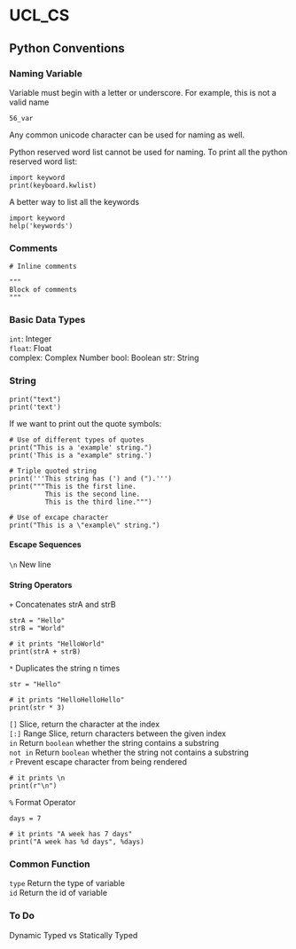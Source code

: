 # UCL_CS

## Python Conventions

### Naming Variable

Variable must begin with a letter or underscore. For example, this is not a valid name
```
56_var
```
Any common unicode character can be used for naming as well.


Python reserved word list cannot be used for naming. To print all the python reserved word list:
```
import keyword
print(keyboard.kwlist)
```
A better way to list all the keywords
```
import keyword
help('keywords')
```

### Comments
```
# Inline comments

"""
Block of comments
"""
```

### Basic Data Types

```int```: Integer<br>
```float```: Float<br>
complex: Complex Number
bool: Boolean
str: String


### String
```
print("text")
print('text')
```
If we want to print out the quote symbols:
```
# Use of different types of quotes
print("This is a 'example' string.")
print('This is a "example" string.')

# Triple quoted string
print('''This string has (') and (").''')
print("""This is the first line.
         This is the second line.
         This is the third line.""")

# Use of excape character
print("This is a \"example\" string.")
```

#### Escape Sequences
```\n``` New line

#### String Operators
```+``` Concatenates strA and strB
```
strA = "Hello"
strB = "World"

# it prints "HelloWorld"
print(strA + strB)
```
```*``` Duplicates the string n times
```
str = "Hello"

# it prints "HelloHelloHello"
print(str * 3)
```
```[]``` Slice, return the character at the index<br>
```[:]``` Range Slice, return characters between the given index<br>
```in``` Return ```boolean``` whether the string contains a substring<br>
```not in``` Return ```boolean``` whether the string not contains a substring<br>
```r``` Prevent escape character from being rendered
```
# it prints \n
print(r"\n")
```
```%``` Format Operator<br>
```
days = 7

# it prints "A week has 7 days"
print("A week has %d days", %days) 
```

### Common Function
```type``` Return the type of variable<br>
```id``` Return the id of variable<br>

### To Do
Dynamic Typed vs Statically Typed
